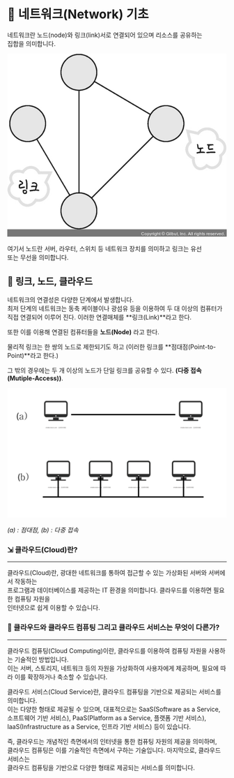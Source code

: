 # 📁 네트워크(Network) 기초

네트워크란 노드(node)와 링크(link)서로 연결되어 있으며 리소스를 공유하는  
집합을 의미합니다.

![Alt text](image.png)

여기서 노드란 서버, 라우터, 스위치 등 네트워크 장치를 의미하고 링크는 유선  
또는 무선을 의미합니다.

## 📝 링크, 노드, 클라우드

네트워크의 연결성은 다양한 단계에서 발생합니다.  
최저 단계의 네트워크는 동축 케이블이나 광섬유 등을 이용하여 두 대 이상의 컴퓨터가  
직접 연결되어 이루어 진다. 이러한 연결매체를 **링크(Link)**라고 한다.

또한 이를 이용해 연결된 컴퓨터들을 **노드(Node)** 라고 한다.

물리적 링크는 한 쌍의 노드로 제한되기도 하고 (이러한 링크를 **점대점(Point-to-Point)**라고 한다.)

그 밖의 경우에는 두 개 이상의 노드가 단일 링크를 공유할 수 있다. **(다중 접속(Mutiple-Access))**.

![Alt text](image-1.png)

_(a) : 점대점, (b) : 다중 접속_

### ⇲ 클라우드(Cloud)란?

---

클라우드(Cloud)란, 광대한 네트워크를 통하여 접근할 수 있는 가상화된 서버와 서버에서 작동하는  
프로그램과 데이터베이스를 제공하는 IT 환경을 의미합니다. 클라우드를 이용하면 필요한 컴퓨팅 자원을  
인터넷으로 쉽게 이용할 수 있습니다.

### 🤔 클라우드와 클라우드 컴퓨팅 그리고 클라우드 서비스는 무엇이 다른가?

---

클라우드 컴퓨팅(Cloud Computing)이란, 클라우드를 이용하여 컴퓨팅 자원을 사용하는 기술적인 방법입니다.  
이는 서버, 스토리지, 네트워크 등의 자원을 가상화하여 사용자에게 제공하며, 필요에 따라 이를 확장하거나 축소할 수 있습니다.

클라우드 서비스(Cloud Service)란, 클라우드 컴퓨팅을 기반으로 제공되는 서비스를 의미합니다.  
이는 다양한 형태로 제공될 수 있으며, 대표적으로는 SaaS(Software as a Service, 소프트웨어 기반 서비스), PaaS(Platform as a Service, 플랫폼 기반 서비스),  
IaaS(Infrastructure as a Service, 인프라 기반 서비스) 등이 있습니다.

즉, 클라우드는 개념적인 측면에서의 인터넷을 통한 컴퓨팅 자원의 제공을 의미하며,  
클라우드 컴퓨팅은 이를 기술적인 측면에서 구하는 기술입니다. 마지막으로, 클라우드 서비스는  
클라우드 컴퓨팅을 기반으로 다양한 형태로 제공되는 서비스를 의미합니다.
